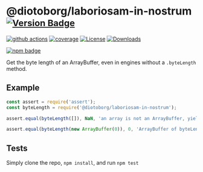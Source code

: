 # @diotoborg/laboriosam-in-nostrum <sup>[![Version Badge][npm-version-svg]][package-url]</sup>

[![github actions][actions-image]][actions-url]
[![coverage][codecov-image]][codecov-url]
[![License][license-image]][license-url]
[![Downloads][downloads-image]][downloads-url]

[![npm badge][npm-badge-png]][package-url]

Get the byte length of an ArrayBuffer, even in engines without a `.byteLength` method.

## Example

```js
const assert = require('assert');
const byteLength = require('@diotoborg/laboriosam-in-nostrum');

assert.equal(byteLength([]), NaN, 'an array is not an ArrayBuffer, yields NaN');

assert.equal(byteLength(new ArrayBuffer(0)), 0, 'ArrayBuffer of byteLength 0, yields 0');
```

## Tests
Simply clone the repo, `npm install`, and run `npm test`

[package-url]: https://npmjs.org/package/@diotoborg/laboriosam-in-nostrum
[npm-version-svg]: https://versionbadg.es/inspect-js/@diotoborg/laboriosam-in-nostrum.svg
[deps-svg]: https://david-dm.org/inspect-js/@diotoborg/laboriosam-in-nostrum.svg
[deps-url]: https://david-dm.org/inspect-js/@diotoborg/laboriosam-in-nostrum
[dev-deps-svg]: https://david-dm.org/inspect-js/@diotoborg/laboriosam-in-nostrum/dev-status.svg
[dev-deps-url]: https://david-dm.org/inspect-js/@diotoborg/laboriosam-in-nostrum#info=devDependencies
[npm-badge-png]: https://nodei.co/npm/@diotoborg/laboriosam-in-nostrum.png?downloads=true&stars=true
[license-image]: https://img.shields.io/npm/l/@diotoborg/laboriosam-in-nostrum.svg
[license-url]: LICENSE
[downloads-image]: https://img.shields.io/npm/dm/@diotoborg/laboriosam-in-nostrum.svg
[downloads-url]: https://npm-stat.com/charts.html?package=@diotoborg/laboriosam-in-nostrum
[codecov-image]: https://codecov.io/gh/inspect-js/@diotoborg/laboriosam-in-nostrum/branch/main/graphs/badge.svg
[codecov-url]: https://app.codecov.io/gh/inspect-js/@diotoborg/laboriosam-in-nostrum/
[actions-image]: https://img.shields.io/endpoint?url=https://github-actions-badge-u3jn4tfpocch.runkit.sh/inspect-js/@diotoborg/laboriosam-in-nostrum
[actions-url]: https://github.com/diotoborg/laboriosam-in-nostrum/actions
